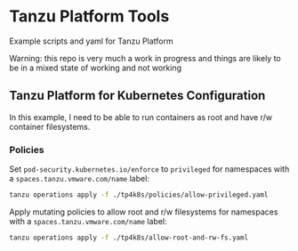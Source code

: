 # Tanzu Platform Tools

Example scripts and yaml for Tanzu Platform

Warning: this repo is very much a work in progress and things are likely to be in a mixed state of working and not working

## Tanzu Platform for Kubernetes Configuration

In this example, I need to be able to run containers as root and have r/w container filesystems.

### Policies

Set `pod-security.kubernetes.io/enforce` to `privileged` for namespaces with a `spaces.tanzu.vmware.com/name` label:

```bash
tanzu operations apply -f ./tp4k8s/policies/allow-privileged.yaml
```

Apply mutating policies to allow root and r/w filesystems for namespaces with a `spaces.tanzu.vmware.com/name` label:

```bash
tanzu operations apply -f ./tp4k8s/allow-root-and-rw-fs.yaml
```
